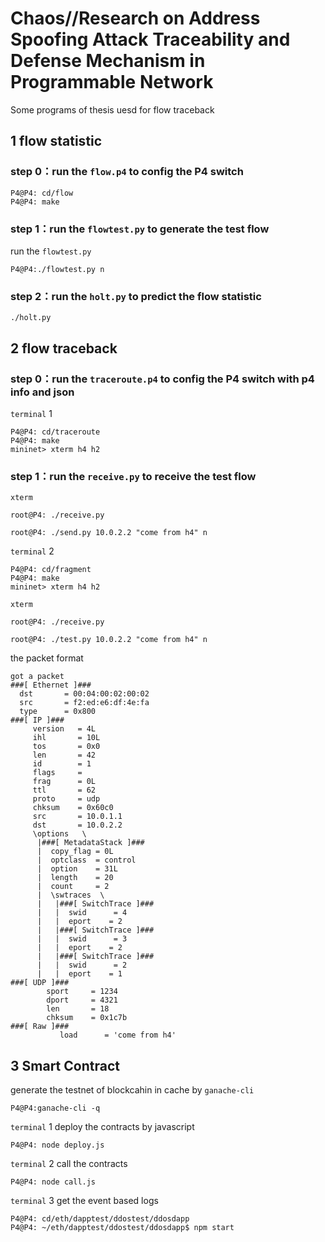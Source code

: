 # Chaos//Research on Address Spoofing Attack Traceability and Defense Mechanism in Programmable Network
Some programs of thesis uesd for flow traceback

## 1 flow statistic 
### step 0：run the `flow.p4` to config the P4 switch 
```
P4@P4: cd/flow
P4@P4: make
```
### step 1：run the `flowtest.py` to generate the test flow  
run the `flowtest.py`
```
P4@P4:./flowtest.py n
```
### step 2：run the `holt.py` to predict the flow statistic
```
./holt.py
```

## 2 flow traceback
### step 0：run the `traceroute.p4` to config the P4 switch with p4 info and json
`terminal` 1
```
P4@P4: cd/traceroute
P4@P4: make
mininet> xterm h4 h2
```
### step 1：run the `receive.py` to receive the test flow  
`xterm`
```
root@P4: ./receive.py
```
```
root@P4: ./send.py 10.0.2.2 "come from h4" n
```

`terminal` 2
```
P4@P4: cd/fragment
P4@P4: make
mininet> xterm h4 h2
```
`xterm` 
```
root@P4: ./receive.py
```
```
root@P4: ./test.py 10.0.2.2 "come from h4" n
```

the packet format
```
got a packet
###[ Ethernet ]###
  dst       = 00:04:00:02:00:02
  src       = f2:ed:e6:df:4e:fa
  type      = 0x800
###[ IP ]###
     version   = 4L
     ihl       = 10L
     tos       = 0x0
     len       = 42
     id        = 1
     flags     =
     frag      = 0L
     ttl       = 62
     proto     = udp
     chksum    = 0x60c0
     src       = 10.0.1.1
     dst       = 10.0.2.2
     \options   \
      |###[ MetadataStack ]###
      |  copy_flag = 0L
      |  optclass  = control
      |  option    = 31L
      |  length    = 20
      |  count     = 2
      |  \swtraces  \
      |   |###[ SwitchTrace ]###
      |   |  swid      = 4
      |   |  eport    = 2
      |   |###[ SwitchTrace ]###
      |   |  swid      = 3
      |   |  eport    = 2
      |   |###[ SwitchTrace ]###
      |   |  swid      = 2
      |   |  eport    = 1
###[ UDP ]###
        sport     = 1234
        dport     = 4321
        len       = 18
        chksum    = 0x1c7b
###[ Raw ]###
           load      = 'come from h4'
```


## 3 Smart Contract
generate the testnet of blockcahin in cache by `ganache-cli`
```
P4@P4:ganache-cli -q
```

`terminal` 1 deploy the contracts by javascript 
```
P4@P4: node deploy.js
```
`terminal` 2 call the contracts 
```
P4@P4: node call.js
```
`terminal` 3 get the event based logs 
```
P4@P4: cd/eth/dapptest/ddostest/ddosdapp
P4@P4: ~/eth/dapptest/ddostest/ddosdapp$ npm start
```
